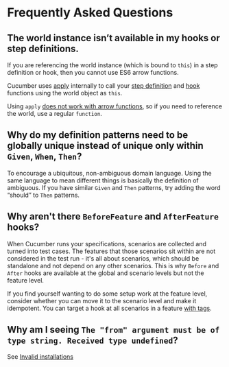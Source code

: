 # Frequently Asked Questions

## The world instance isn’t available in my hooks or step definitions.

If you are referencing the world instance (which is bound to `this`) in a step definition or hook, then you cannot use ES6 arrow functions.

Cucumber uses [apply](https://developer.mozilla.org/en-US/docs/Web/JavaScript/Reference/Global_Objects/Function/apply) internally to call your [step definition](./support_files/step_definitions.md) and
[hook](./support_files/hooks.md) functions using the world object as `this`.

Using `apply` [does not work with arrow functions](https://developer.mozilla.org/en-US/docs/Web/JavaScript/Reference/Functions/Arrow_functions#call_apply_and_bind), so if you need to reference the world, use a regular `function`.

## Why do my definition patterns need to be globally unique instead of unique only within `Given`, `When`, `Then`?

To encourage a ubiquitous, non-ambiguous domain language.
Using the same language to mean different things is basically the definition of ambiguous.
If you have similar `Given` and `Then` patterns, try adding the word “should” to `Then` patterns.

## Why aren't there `BeforeFeature` and `AfterFeature` hooks?

When Cucumber runs your specifications, scenarios are collected and turned into test cases. The features that those scenarios sit within are not considered in the test run - it's all about scenarios, which should be standalone and not depend on any other scenarios. This is why `Before` and `After` hooks are available at the global and scenario levels but not the feature level.

If you find yourself wanting to do some setup work at the feature level, consider whether you can move it to the scenario level and make it idempotent. You can target a hook at all scenarios in a feature [with tags](https://cucumber.io/docs/cucumber/api/?lang=javascript#tags).

## Why am I seeing `The "from" argument must be of type string. Received type undefined`?

See [Invalid installations](./installation.md#invalid-installations)
